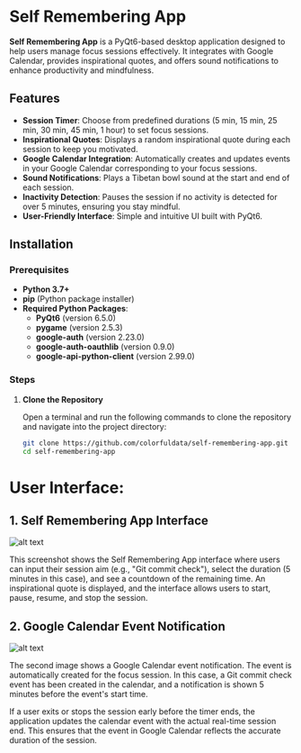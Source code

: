 # **Self Remembering App**

**Self Remembering App** is a PyQt6-based desktop application designed to help users manage focus sessions effectively. It integrates with Google Calendar, provides inspirational quotes, and offers sound notifications to enhance productivity and mindfulness.

## **Features**

- **Session Timer**: Choose from predefined durations (5 min, 15 min, 25 min, 30 min, 45 min, 1 hour) to set focus sessions.
- **Inspirational Quotes**: Displays a random inspirational quote during each session to keep you motivated.
- **Google Calendar Integration**: Automatically creates and updates events in your Google Calendar corresponding to your focus sessions.
- **Sound Notifications**: Plays a Tibetan bowl sound at the start and end of each session.
- **Inactivity Detection**: Pauses the session if no activity is detected for over 5 minutes, ensuring you stay mindful.
- **User-Friendly Interface**: Simple and intuitive UI built with PyQt6.

## **Installation**

### **Prerequisites**

- **Python 3.7+**
- **pip** (Python package installer)
- **Required Python Packages**:
  - **PyQt6** (version 6.5.0)
  - **pygame** (version 2.5.3)
  - **google-auth** (version 2.23.0)
  - **google-auth-oauthlib** (version 0.9.0)
  - **google-api-python-client** (version 2.99.0)

### **Steps**

1. **Clone the Repository**

   Open a terminal and run the following commands to clone the repository and navigate into the project directory:

   ```bash
   git clone https://github.com/colorfuldata/self-remembering-app.git
   cd self-remembering-app
    ```

# User Interface:

## 1. Self Remembering App Interface

![alt text](SelfRememberingApp.png)

This screenshot shows the Self Remembering App interface where users can input their session aim (e.g., "Git commit check"), select the duration (5 minutes in this case), and see a countdown of the remaining time. An inspirational quote is displayed, and the interface allows users to start, pause, resume, and stop the session.

## 2. Google Calendar Event Notification

![alt text](calendar.png)

The second image shows a Google Calendar event notification. The event is automatically created for the focus session. In this case, a Git commit check event has been created in the calendar, and a notification is shown 5 minutes before the event's start time.

If a user exits or stops the session early before the timer ends, the application updates the calendar event with the actual real-time session end. This ensures that the event in Google Calendar reflects the accurate duration of the session.